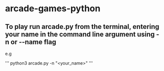 # arcade-games-python

## To play run arcade.py from the terminal, entering your name in the command line argument using -n or --name flag

e.g

'''
python3 arcade.py -n "<your_name>"
'''
